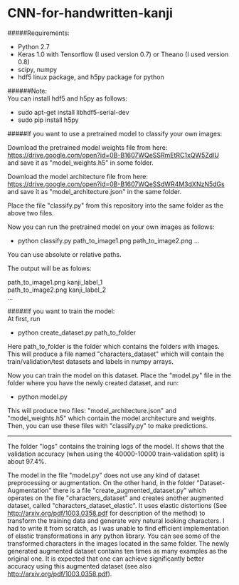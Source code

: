 # CNN-for-handwritten-kanji

#####Requirements:  
 - Python 2.7
 - Keras 1.0 with Tensorflow (I used version 0.7) or Theano (I used version 0.8)
 - scipy, numpy
 - hdf5 linux package, and h5py package for python

######Note:  
You can install hdf5 and h5py as follows:  
 - sudo apt-get install libhdf5-serial-dev  
 - sudo pip install h5py  


#####If you want to use a pretrained model to classify your own images:

Download the pretrained model weights file from here:  
https://drive.google.com/open?id=0B-B1607WQeSSRmEtRC1xQW5ZdlU  
and save it as "model_weights.h5" in some folder.

Download the model architecture file from here:  
https://drive.google.com/open?id=0B-B1607WQeSSdWR4M3dXNzN5dGs  
and save it as "model_architecture.json" in the same folder.

Place the file "classify.py" from this repository into the same folder as the above two files.  

Now you can run the pretrained model on your own images as follows:  
 - python classify.py path_to_image1.png path_to_image2.png ...  

You can use absolute or relative paths.

The output will be as folows:  

path_to_image1.png kanji_label_1  
path_to_image2.png kanji_label_2  
...


#####If you want to train the model:  
At first, run  
 - python create_dataset.py path_to_folder  

Here path_to_folder is the folder which contains the folders with images.
This will produce a file named "characters_dataset" which will contain the train/validation/test datasets and labels in numpy arrays.

Now you can train the model on this dataset. Place the "model.py" file in the folder where you have the newly created dataset, and run:  
 - python model.py 

This will produce two files: "model_architecture.json" and "model_weights.h5" which contain the model architecture and weights.  
Then, you can use these files with "classify.py" to make predictions.

----

The folder "logs" contains the training logs of the model. It shows that the validation accuracy (when using the 40000-10000 train-validation split) is about 97.4%.  

The model in the file "model.py" does not use any kind of dataset preprocessing or augmentation. On the other hand, in the folder "Dataset-Augmentation" there is a file "create_augmented_dataset.py" which operates on the file "characters_dataset" and creates another augmented dataset, called "characters_dataset_elastic". It uses elastic distortions (See http://arxiv.org/pdf/1003.0358.pdf for description of the method) to transform the training data and generate very natural looking characters. I had to write it from scratch, as I was unable to find efficient implementation of elastic transformations in any python library. You can see some of the transformed characters in the images located in the same folder.  The newly generated augmented dataset contains ten times as many examples as the original one. It is expected that one can achieve significantly better accuracy using this augmented dataset (see also http://arxiv.org/pdf/1003.0358.pdf).





